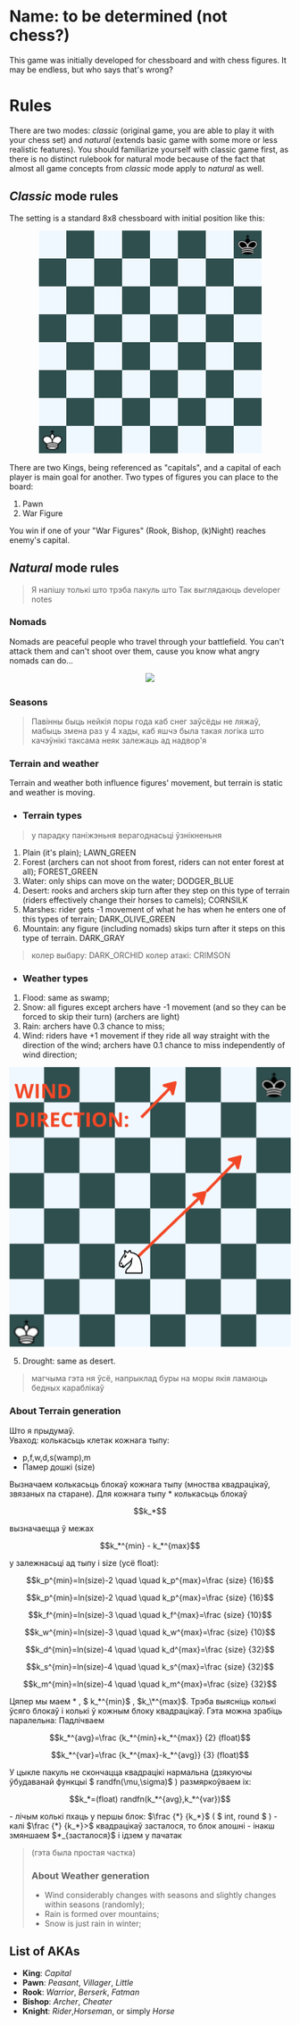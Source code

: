 
# Name: to be determined (not chess?)

This game was initially developed for chessboard and with chess figures. It may be endless, but who says that's wrong?


# Rules

There are two modes: *classic* (original game, you are able to play it with your chess set) and *natural* (extends basic game with some more or less realistic features). You should familiarize yourself with classic game first, as there is no distinct rulebook for natural mode because of the fact that almost all game concepts from *classic* mode apply to *natural* as well.

## *Classic* mode rules

The setting is a standard 8x8 chessboard with initial position like this: 

<p align="center">
  <img src="https://raw.githubusercontent.com/holerton/not-chess/master/readme_images/board_initial.bmp" />
</p>

There are two Kings, being referenced as "capitals", and a capital of each player is main goal for another. 
Two types of figures you can place to the board:

 1. Pawn
 2. War Figure

You win if one of your "War Figures" (Rook, Bishop, (k)Night) reaches enemy's capital.

## *Natural* mode rules

>Я напiшу толькi што трэба пакуль што 
Так выглядаюць developer notes

### Nomads
Nomads are peaceful people who travel through your battlefield. You can't attack them and can't shoot over them, cause you know what angry nomads can do...
<p align="center">
  <img src="https://upload.wikimedia.org/wikipedia/commons/e/ea/Mongol_Empire_map.gif" />
</p>

### Seasons

> Павiнны быць нейкiя поры года каб снег заўсёды не ляжаў, мабыць змена раз у 4 хады, каб яшчэ была такая логiка што качэўнiкi таксама неяк залежаць ад надвор'я

### Terrain and weather
Terrain and weather both influence figures' movement, but terrain is static and weather is moving.

 - ### Terrain types
> у парадку панiжэньня верагоднасьцi ўзнiкненьня
 1. Plain (it's plain); LAWN_GREEN
 2. Forest (archers can not shoot from forest, riders can not enter forest at all); FOREST_GREEN
 3. Water: only ships can move on the water; DODGER_BLUE
 4. Desert: rooks and archers skip turn after they step on this type of terrain (riders effectively change their horses to camels); CORNSILK
 5. Marshes: rider gets -1 movement of what he has when he enters one of this types of terrain; DARK_OLIVE_GREEN
 6. Mountain: any figure (including nomads) skips turn after it steps on this type of terrain. DARK_GRAY
> колер выбару: DARK_ORCHID
> колер атакi: CRIMSON

 - ### Weather types
 1. Flood: same as swamp;
2. Snow: all figures except archers have -1 movement (and so they can be forced to skip their turn) (archers are light)
 3. Rain: archers have 0.3 chance to miss;
4. Wind: riders have +1 movement if they ride all way straight with the direction of the wind; archers have 0.1 chance to miss independently of wind direction;
  <p align="center">
  <img src="https://raw.githubusercontent.com/holerton/not-chess/master/readme_images/board_horse_mov.bmp" />
</p>

5. Drought: same as desert.

> магчыма гэта ня ўсё, напрыклад буры на моры якiя ламаюць бедных караблiкаў
 ### About Terrain generation
 Што я прыдумаў. \
 Уваход: колькасьць клетак кожнага тыпу:
 -  p,f,w,d,s(wamp),m
  - Памер дошкі (size)
  
Вызначаем колькасьць блокаў кожнага тыпу (мноства квадрацікаў, звязаных па старане).
Для кожнага тыпу * колькасьць блокаў
<p align="center">
$$k_*$$
</p>
вызначаецца ў межах
<p align="center">
$$k_*^{min} - k_*^{max}$$
</p>
у залежнасьці ад тыпу і size (усё float):
<p align="center">
$$k_p^{min}=ln(size)-2 \quad \quad k_p^{max}=\frac {size} {16}$$
</p>
<p align="center">
$$k_p^{min}=ln(size)-2 \quad \quad k_p^{max}=\frac {size} {16}$$
</p>
<p align="center">
$$k_f^{min}=ln(size)-3 \quad \quad k_f^{max}=\frac {size} {10}$$
</p>
<p align="center">
$$k_w^{min}=ln(size)-3 \quad \quad k_w^{max}=\frac {size} {10}$$
</p>
<p align="center">
$$k_d^{min}=ln(size)-4 \quad \quad k_d^{max}=\frac {size} {32}$$
</p>
<p align="center">
$$k_s^{min}=ln(size)-4 \quad \quad k_s^{max}=\frac {size} {32}$$
</p>
<p align="center">
$$k_m^{min}=ln(size)-4 \quad \quad k_m^{max}=\frac {size} {32}$$
</p>

Цяпер мы маем \* , $ k_\*^{min}$ ,
$k_\*^{max}$.
Трэба выясніць колькі ўсяго блокаў і колькі ў кожным блоку квадрацікаў. Гэта можна зрабіць паралельна:
Падлічваем
<p align="center">
$$k_*^{avg}=\frac {k_*^{min}+k_*^{max}} {2} (float)$$
</p>
<p align="center">
$$k_*^{var}=\frac {k_*^{max}-k_*^{avg}} {3} (float)$$
</p>
   У цыкле пакуль не скончацца квадрацікі нармальна (дзякуючы ўбудаванай функцыі 
$ randfn(\mu,\sigma)$
 ) размяркоўваем іх:
<p align="center">
$$k_*=(float) randfn(k_*^{avg},k_*^{var})$$
</p>
 - лічым колькі пхаць у першы блок: 
$\frac {*} {k_*}$
(
$ int, round $
)
 - калі
$\frac {*} {k_*}>$
квадрацікаў засталося, то блок апошні
 - інакш змяншаем
$*_{засталося}$
і ідзем у пачатак
   
>   (гэта была простая частка)
> ### About Weather generation
>  - Wind considerably changes with seasons and slightly changes within seasons (randomly);
>  - Rain is formed over mountains;
>  - Snow is just rain in winter;

## List of AKAs

 - **King**: *Capital*
 - **Pawn**: *Peasant*, *Villager*, *Little*
 - **Rook**: *Warrior*, *Berserk*, *Fatman*
 - **Bishop**: *Archer*, *Cheater*
 - **Knight**: *Rider*,*Horseman*, or simply *Horse*
